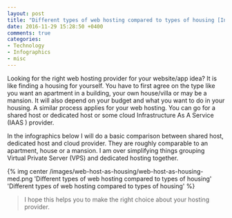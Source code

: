 ```yaml
---
layout: post
title: "Different types of web hosting compared to types of housing [Infographics]"
date: 2016-11-29 15:28:50 +0400
comments: true
categories:
- Technology
- Infographics
- misc
---
```


Looking for the right web hosting provider for your website/app idea? It is like finding a housing for yourself. You have to first agree on the type like you want an apartment in a building, your own house/villa or may be a mansion. It will also depend on your budget and what you want to do in your housing. A similar process applies for your web hosting. You can go for a shared host or dedicated host or some cloud Infrastructure As A Service (IAAS ) provider.

In the infographics below I will do a basic comparison between shared host, dedicated host and cloud provider. They are roughly comparable to an apartment, house or a mansion. I am over simplifying things grouping Virtual Private Server (VPS) and dedicated hosting together.

<!-- more -->

{% img center /images/web-host-as-housing/web-host-as-housing-med.png 'Different types of web hosting compared to types of housing' 'Different types of web hosting compared to types of housing' %}

> I hope this helps you to make the right choice about your hosting provider.
